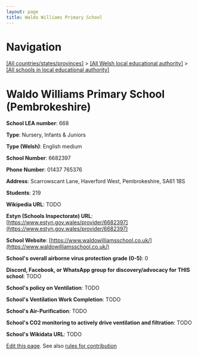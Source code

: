 ```yaml
---
layout: page
title: Waldo Williams Primary School
---
```

# Navigation

[[All countries/states/provinces]](../../..) > [[All Welsh local educational authority]](../..) > [[All schools in local educational authority]](..)

# Waldo Williams Primary School (Pembrokeshire)

**School LEA number**: 668

**Type**: Nursery, Infants & Juniors

**Type (Welsh)**: English medium

**School Number**: 6682397

**Phone Number**: 01437 765376

**Address**: Scarrowscant Lane, Haverford West, Pembrokeshire, SA61 1BS

**Students**: 219

**Wikipedia URL**: TODO

**Estyn (Schools Inspectorate) URL**: [https://www.estyn.gov.wales/provider/6682397](https://www.estyn.gov.wales/provider/6682397)

**School Website**: [https://www.waldowilliamsschool.co.uk/](https://www.waldowilliamsschool.co.uk/)

**School's overall airborne virus protection grade (0-5)**: 0

**Discord, Facebook, or WhatsApp group for discovery/advocacy for THIS school**: TODO

**School's policy on Ventilation**: TODO

**School's Ventilation Work Completion**: TODO

**School's Air-Purification**: TODO

**School's CO2 monitoring to actively drive ventilation and filtration**: TODO

**School's Wikidata URL**: TODO




[Edit this page](https://github.com/VentilationProject/Wales/edit/prif/./Pembrokeshire/Waldo_Williams_Primary_School.md). See also [rules for contribution](../../../contribution-rules/)